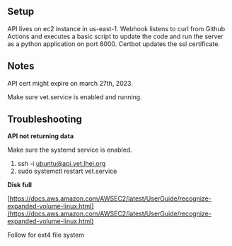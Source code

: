 ## Setup

API lives on ec2 instance in us-east-1. Webhook listens to curl from Github Actions and executes a basic script to update the code and run the server as a python application on port 8000. Certbot updates the ssl certificate. 

## Notes

API cert might expire on march 27th, 2023. 

Make sure vet.service is enabled and running. 

## Troubleshooting

**API not returning data**

Make sure the systemd service is enabled.

1. ssh -i <key file> ubuntu@api.vet.lhei.org
2. sudo systemctl restart vet.service

**Disk full**

[https://docs.aws.amazon.com/AWSEC2/latest/UserGuide/recognize-expanded-volume-linux.html](https://docs.aws.amazon.com/AWSEC2/latest/UserGuide/recognize-expanded-volume-linux.html)

Follow for ext4 file system